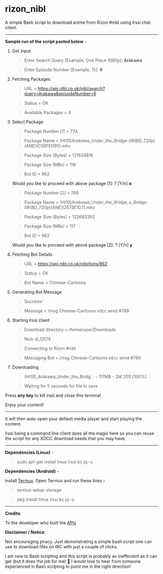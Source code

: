 # rizon_nibl

A simple Bash script to download anime from Rizon #nibl using Irssi chat client.

---

**Sample run of the script pasted below** -

1. Get Input

   > Enter Search Query [Example, One Piece 1080p]: **Arakawa**

   > Enter Episode Number [Example, 15]: **6**

2. Fetching Packages

   > URL = https://api.nibl.co.uk/nibl/search?query=Arakawa&episodeNumber=6

   > Status = OK

   > Available Packages = 4

3. Select Package

   > Package Number [1] = 774

   > Package Name = (Hi10)_Arakawa_Under_the_Bridge_-_06_(BD_720p)_(ANE)_(C5BFED95).mkv

   > Package Size (Bytes) = 121634816

   > Package Size (MBs) = 116

   > Bot ID = 962
 
     Would you like to proceed with above package [1]: ? [Y/n] **n**

   > Package Number [2] = 789

   > Package Name = (Hi10)_Arakawa_Under_the_Bridge_x_Bridge_-_06_(BD_720p)_(ANE)_(2573E1D7).mkv

   > Package Size (Bytes) = 122683392

   > Package Size (MBs) = 117

   > Bot ID = 962

     Would you like to proceed with above package [2]: ? [Y/n] **y**

4. Fetching Bot Details

   > URL = https://api.nibl.co.uk/nibl/bots/962

   > Status = OK

   > Bot Name = Chinese-Cartoons

5. Generating Bot Message

   > Success!

   > Message = /msg Chinese-Cartoons xdcc send #789

6. Starting Irssi client

   > Download directory = /home/user/Downloads

   > Nick dl_13179

   > Connecting to Rizon #nibl

   > Messaging Bot = /msg Chinese-Cartoons xdcc send #789
   
7. Downloading

   > (Hi10)_Arakawa_Under_the_Bridg... - 117MB - 2M 20S [100%]

   > Waiting for 5 seconds for file to save

Press **any key** to kill irssi and close this terminal

Enjoy your content!

---

It will then auto-open your default media player and start playing the content.

Irssi being a command line client does all the magic here so you can reuse the script for any XDCC download needs that you may have.

---

**Dependencies (Linux)** -

> sudo apt-get install tmux irssi bc jq -y

**Dependencies (Android)** -

Install [Termux](https://termux.com/). Open Termux and run these lines -

> termux-setup-storage

> pkg install tmux irssi bc jq -y

---
**Credits**:

To the developer who built the [APIs](https://api.nibl.co.uk/swagger-ui.html)


**Disclaimer / Notice**: 

Not encouraging piracy. Just demonstrating a simple bash script one can use to download files on IRC with just a couple of clicks.

I am new to Bash scripting and this script is probably as ineffecient as it can get (but it does the job for me) :slightly_smiling_face: I would love to hear from someone experienced in Bash scripting to point me in the right direction!
